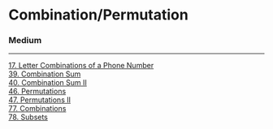 # Combination/Permutation

### Medium
---
[17. Letter Combinations of a Phone Number](solutions/0017-Letter%20Combinations%20of%20a%20Phone%20Number.md)</br>
[39. Combination Sum](solutions/0039-Combination%20Sum.md)</br>
[40. Combination Sum II](solutions/0040-Combination%20Sum%20II.md)</br>
[46. Permutations](solutions/0046-Permutations.md)</br>
[47. Permutations II](solutions/0047-Permutations%20II.md)</br>
[77. Combinations](solutions/0077-Combinations.md)</br>
[78. Subsets](solutions/0078-Subsets.md)</br>